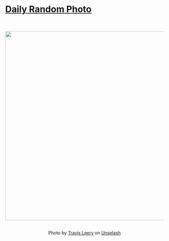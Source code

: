 # [Daily Random Photo](https://www.dailyrandomphoto.com/)

<div align="center">
  <br>
  <br>
  <a href="https://www.dailyrandomphoto.com/p/2023/2023-11-02/"><img src="https://images.unsplash.com/photo-1698611229501-65577b4d1084?crop=entropy&cs=tinysrgb&fit=max&fm=jpg&ixid=M3w3NzUwOHwwfDF8cmFuZG9tfHx8fHx8fHx8MTY5ODg4NDkyMnw&ixlib=rb-4.0.3&q=80&w=1080" width="600px"></a>
  <br>
  <br>
  <p class="has-text-grey">Photo by <a href="https://unsplash.com/@jersey_photos?utm_source=Daily%20Random%20Photo&amp;utm_medium=referral" target="_blank" rel="noopener noreferrer">Travis Leery</a> on <a href="https://unsplash.com/photos/a-lighthouse-sitting-on-top-of-a-rock-near-the-ocean-Uy2ss4cjBK8?utm_source=Daily%20Random%20Photo&amp;utm_medium=referral" target="_blank" rel="noopener noreferrer">Unsplash</a></p>
</div>

